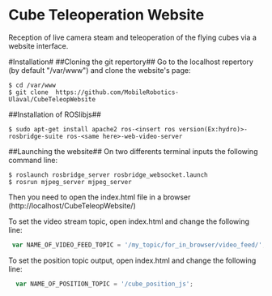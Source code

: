 Cube Teleoperation Website
==============================
Reception of live camera steam and teleoperation of the flying cubes via a website interface.


#Installation#
##Cloning the git repertory##
Go to the localhost repertory (by default "/var/www") and clone the website's page:
```shell
$ cd /var/www
$ git clone  https://github.com/MobileRobotics-Ulaval/CubeTeleopWebsite
```

##Installation of ROSlibjs##
```shell
$ sudo apt-get install apache2 ros-<insert ros version(Ex:hydro)>-rosbridge-suite ros-<same here>-web-video-server

```

##Launching the website##
On two differents terminal inputs the following command line:
```shell
$ roslaunch rosbridge_server rosbridge_websocket.launch
$ rosrun mjpeg_server mjpeg_server
```
Then you need to open the index.html file in a browser (http://localhost/CubeTeleopWebsite/)

To set the video stream topic, open index.html and change the following line:
```javascript
 var NAME_OF_VIDEO_FEED_TOPIC = '/my_topic/for_in_browser/video_feed/';

```
To set the position topic output, open index.html and change the following line:
```javascript
  var NAME_OF_POSITION_TOPIC = '/cube_position_js';

```
